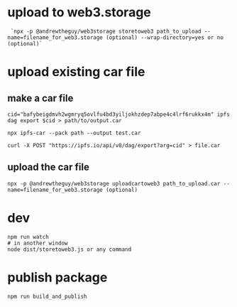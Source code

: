 # upload to web3.storage

```
 `npx -p @andrewtheguy/web3storage storetoweb3 path_to_upload --name=filename_for_web3.storage (optional) --wrap-directory=yes or no (optional)`
```

# upload existing car file

## make a car file

```
cid="bafybeigdmvh2wgmryq5ovlfu4bd3yiljokhzdep7abpe4c4lrf6rukkx4m" ipfs dag export $cid > path/to/output.car
```

```
npx ipfs-car --pack path --output test.car
```

```
curl -X POST "https://ipfs.io/api/v0/dag/export?arg=cid" > file.car
```

## upload the car file
```
npx -p @andrewtheguy/web3storage uploadcartoweb3 path_to_upload.car --name=filename_for_web3.storage (optional)
```

# dev

```
npm run watch
# in another window
node dist/storetoweb3.js or any command
```
# publish package

```
npm run build_and_publish
```

